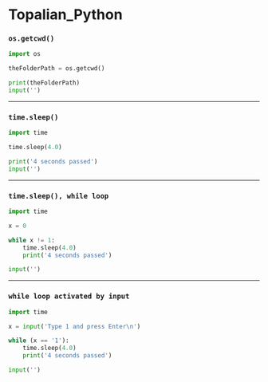 # Topalian_Python

### ``` os.getcwd() ```
 ```python
import os

theFolderPath = os.getcwd()

print(theFolderPath)
input('')
```

---

### ``` time.sleep() ```
```python
import time

time.sleep(4.0)

print('4 seconds passed')
input('')
```

---

### ``` time.sleep(), while loop ```
```python
import time

x = 0

while x != 1:
    time.sleep(4.0)
    print('4 seconds passed')

input('')
```

---

### ``` while loop activated by input ```
```python
import time

x = input('Type 1 and press Enter\n')

while (x == '1'):
    time.sleep(4.0)
    print('4 seconds passed')

input('')
```
